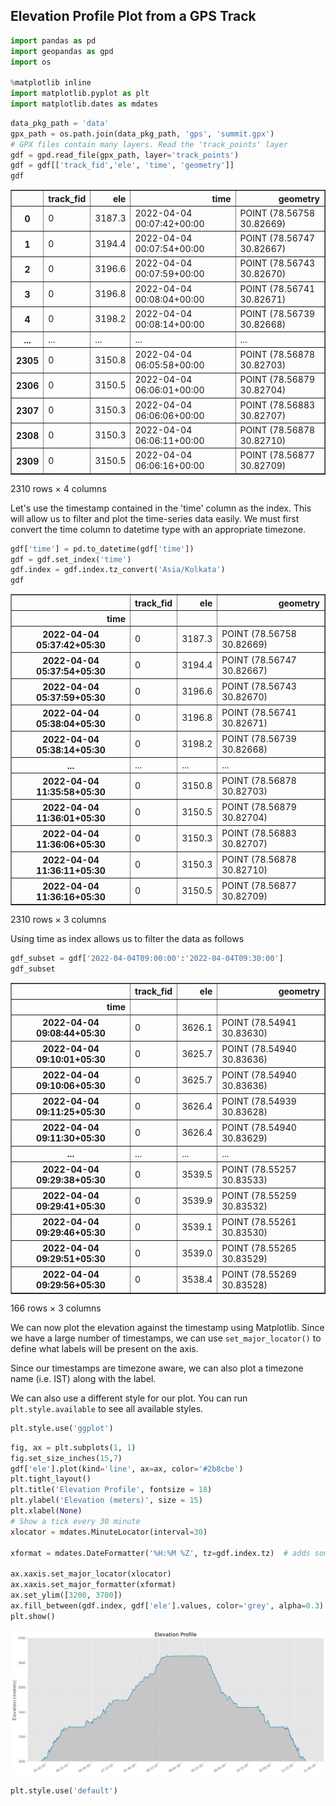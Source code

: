 ## Elevation Profile Plot from a GPS Track


```python
import pandas as pd
import geopandas as gpd
import os

%matplotlib inline
import matplotlib.pyplot as plt
import matplotlib.dates as mdates
```


```python
data_pkg_path = 'data'
gpx_path = os.path.join(data_pkg_path, 'gps', 'summit.gpx')
# GPX files contain many layers. Read the 'track_points' layer
gdf = gpd.read_file(gpx_path, layer='track_points')
gdf = gdf[['track_fid','ele', 'time', 'geometry']]
gdf
```




<div>
<style scoped>
    .dataframe tbody tr th:only-of-type {
        vertical-align: middle;
    }

    .dataframe tbody tr th {
        vertical-align: top;
    }

    .dataframe thead th {
        text-align: right;
    }
</style>
<table border="1" class="dataframe">
  <thead>
    <tr style="text-align: right;">
      <th></th>
      <th>track_fid</th>
      <th>ele</th>
      <th>time</th>
      <th>geometry</th>
    </tr>
  </thead>
  <tbody>
    <tr>
      <th>0</th>
      <td>0</td>
      <td>3187.3</td>
      <td>2022-04-04 00:07:42+00:00</td>
      <td>POINT (78.56758 30.82669)</td>
    </tr>
    <tr>
      <th>1</th>
      <td>0</td>
      <td>3194.4</td>
      <td>2022-04-04 00:07:54+00:00</td>
      <td>POINT (78.56747 30.82667)</td>
    </tr>
    <tr>
      <th>2</th>
      <td>0</td>
      <td>3196.6</td>
      <td>2022-04-04 00:07:59+00:00</td>
      <td>POINT (78.56743 30.82670)</td>
    </tr>
    <tr>
      <th>3</th>
      <td>0</td>
      <td>3196.8</td>
      <td>2022-04-04 00:08:04+00:00</td>
      <td>POINT (78.56741 30.82671)</td>
    </tr>
    <tr>
      <th>4</th>
      <td>0</td>
      <td>3198.2</td>
      <td>2022-04-04 00:08:14+00:00</td>
      <td>POINT (78.56739 30.82668)</td>
    </tr>
    <tr>
      <th>...</th>
      <td>...</td>
      <td>...</td>
      <td>...</td>
      <td>...</td>
    </tr>
    <tr>
      <th>2305</th>
      <td>0</td>
      <td>3150.8</td>
      <td>2022-04-04 06:05:58+00:00</td>
      <td>POINT (78.56878 30.82703)</td>
    </tr>
    <tr>
      <th>2306</th>
      <td>0</td>
      <td>3150.5</td>
      <td>2022-04-04 06:06:01+00:00</td>
      <td>POINT (78.56879 30.82704)</td>
    </tr>
    <tr>
      <th>2307</th>
      <td>0</td>
      <td>3150.3</td>
      <td>2022-04-04 06:06:06+00:00</td>
      <td>POINT (78.56883 30.82707)</td>
    </tr>
    <tr>
      <th>2308</th>
      <td>0</td>
      <td>3150.3</td>
      <td>2022-04-04 06:06:11+00:00</td>
      <td>POINT (78.56878 30.82710)</td>
    </tr>
    <tr>
      <th>2309</th>
      <td>0</td>
      <td>3150.5</td>
      <td>2022-04-04 06:06:16+00:00</td>
      <td>POINT (78.56877 30.82709)</td>
    </tr>
  </tbody>
</table>
<p>2310 rows × 4 columns</p>
</div>



Let's use the timestamp contained in the 'time' column as the index. This will allow us to filter and plot the time-series data easily. We must first convert the time column to datetime type with an appropriate timezone.


```python
gdf['time'] = pd.to_datetime(gdf['time'])
gdf = gdf.set_index('time')
gdf.index = gdf.index.tz_convert('Asia/Kolkata')
gdf
```




<div>
<style scoped>
    .dataframe tbody tr th:only-of-type {
        vertical-align: middle;
    }

    .dataframe tbody tr th {
        vertical-align: top;
    }

    .dataframe thead th {
        text-align: right;
    }
</style>
<table border="1" class="dataframe">
  <thead>
    <tr style="text-align: right;">
      <th></th>
      <th>track_fid</th>
      <th>ele</th>
      <th>geometry</th>
    </tr>
    <tr>
      <th>time</th>
      <th></th>
      <th></th>
      <th></th>
    </tr>
  </thead>
  <tbody>
    <tr>
      <th>2022-04-04 05:37:42+05:30</th>
      <td>0</td>
      <td>3187.3</td>
      <td>POINT (78.56758 30.82669)</td>
    </tr>
    <tr>
      <th>2022-04-04 05:37:54+05:30</th>
      <td>0</td>
      <td>3194.4</td>
      <td>POINT (78.56747 30.82667)</td>
    </tr>
    <tr>
      <th>2022-04-04 05:37:59+05:30</th>
      <td>0</td>
      <td>3196.6</td>
      <td>POINT (78.56743 30.82670)</td>
    </tr>
    <tr>
      <th>2022-04-04 05:38:04+05:30</th>
      <td>0</td>
      <td>3196.8</td>
      <td>POINT (78.56741 30.82671)</td>
    </tr>
    <tr>
      <th>2022-04-04 05:38:14+05:30</th>
      <td>0</td>
      <td>3198.2</td>
      <td>POINT (78.56739 30.82668)</td>
    </tr>
    <tr>
      <th>...</th>
      <td>...</td>
      <td>...</td>
      <td>...</td>
    </tr>
    <tr>
      <th>2022-04-04 11:35:58+05:30</th>
      <td>0</td>
      <td>3150.8</td>
      <td>POINT (78.56878 30.82703)</td>
    </tr>
    <tr>
      <th>2022-04-04 11:36:01+05:30</th>
      <td>0</td>
      <td>3150.5</td>
      <td>POINT (78.56879 30.82704)</td>
    </tr>
    <tr>
      <th>2022-04-04 11:36:06+05:30</th>
      <td>0</td>
      <td>3150.3</td>
      <td>POINT (78.56883 30.82707)</td>
    </tr>
    <tr>
      <th>2022-04-04 11:36:11+05:30</th>
      <td>0</td>
      <td>3150.3</td>
      <td>POINT (78.56878 30.82710)</td>
    </tr>
    <tr>
      <th>2022-04-04 11:36:16+05:30</th>
      <td>0</td>
      <td>3150.5</td>
      <td>POINT (78.56877 30.82709)</td>
    </tr>
  </tbody>
</table>
<p>2310 rows × 3 columns</p>
</div>



Using time as index allows us to filter the data as follows


```python
gdf_subset = gdf['2022-04-04T09:00:00':'2022-04-04T09:30:00']
gdf_subset
```




<div>
<style scoped>
    .dataframe tbody tr th:only-of-type {
        vertical-align: middle;
    }

    .dataframe tbody tr th {
        vertical-align: top;
    }

    .dataframe thead th {
        text-align: right;
    }
</style>
<table border="1" class="dataframe">
  <thead>
    <tr style="text-align: right;">
      <th></th>
      <th>track_fid</th>
      <th>ele</th>
      <th>geometry</th>
    </tr>
    <tr>
      <th>time</th>
      <th></th>
      <th></th>
      <th></th>
    </tr>
  </thead>
  <tbody>
    <tr>
      <th>2022-04-04 09:08:44+05:30</th>
      <td>0</td>
      <td>3626.1</td>
      <td>POINT (78.54941 30.83630)</td>
    </tr>
    <tr>
      <th>2022-04-04 09:10:01+05:30</th>
      <td>0</td>
      <td>3625.7</td>
      <td>POINT (78.54940 30.83636)</td>
    </tr>
    <tr>
      <th>2022-04-04 09:10:06+05:30</th>
      <td>0</td>
      <td>3625.7</td>
      <td>POINT (78.54940 30.83636)</td>
    </tr>
    <tr>
      <th>2022-04-04 09:11:25+05:30</th>
      <td>0</td>
      <td>3626.4</td>
      <td>POINT (78.54939 30.83628)</td>
    </tr>
    <tr>
      <th>2022-04-04 09:11:30+05:30</th>
      <td>0</td>
      <td>3626.4</td>
      <td>POINT (78.54940 30.83629)</td>
    </tr>
    <tr>
      <th>...</th>
      <td>...</td>
      <td>...</td>
      <td>...</td>
    </tr>
    <tr>
      <th>2022-04-04 09:29:38+05:30</th>
      <td>0</td>
      <td>3539.5</td>
      <td>POINT (78.55257 30.83533)</td>
    </tr>
    <tr>
      <th>2022-04-04 09:29:41+05:30</th>
      <td>0</td>
      <td>3539.9</td>
      <td>POINT (78.55259 30.83532)</td>
    </tr>
    <tr>
      <th>2022-04-04 09:29:46+05:30</th>
      <td>0</td>
      <td>3539.1</td>
      <td>POINT (78.55261 30.83530)</td>
    </tr>
    <tr>
      <th>2022-04-04 09:29:51+05:30</th>
      <td>0</td>
      <td>3539.0</td>
      <td>POINT (78.55265 30.83529)</td>
    </tr>
    <tr>
      <th>2022-04-04 09:29:56+05:30</th>
      <td>0</td>
      <td>3538.4</td>
      <td>POINT (78.55269 30.83528)</td>
    </tr>
  </tbody>
</table>
<p>166 rows × 3 columns</p>
</div>



We can now plot the elevation against the timestamp using Matplotlib. Since we have a large number of timestamps, we can use `set_major_locator()` to define what labels will be present on the axis.

Since our timestamps are timezone aware, we can also plot a timezone name (i.e. IST) along with the label.

We can also use a different style for our plot. You can run `plt.style.available` to see all available styles.


```python
plt.style.use('ggplot')
```


```python
fig, ax = plt.subplots(1, 1)
fig.set_size_inches(15,7)
gdf['ele'].plot(kind='line', ax=ax, color='#2b8cbe')
plt.tight_layout()
plt.title('Elevation Profile', fontsize = 18)
plt.ylabel('Elevation (meters)', size = 15)
plt.xlabel(None)
# Show a tick every 30 minute
xlocator = mdates.MinuteLocator(interval=30)

xformat = mdates.DateFormatter('%H:%M %Z', tz=gdf.index.tz)  # adds some extra formatting, but not required

ax.xaxis.set_major_locator(xlocator)
ax.xaxis.set_major_formatter(xformat)
ax.set_ylim([3200, 3700])
ax.fill_between(gdf.index, gdf['ele'].values, color='grey', alpha=0.3)
plt.show()
```


    
![](python-dataviz-output/supplement_elevation_profile_plot_files/supplement_elevation_profile_plot_10_0.png)
    



```python
plt.style.use('default')
```
